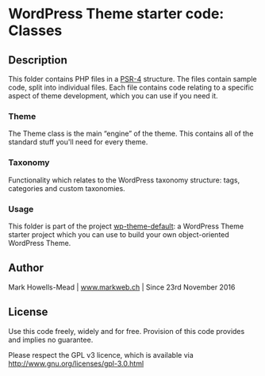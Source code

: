 # WordPress Theme starter code: Classes

## Description
This folder contains PHP files in a [PSR-4](http://www.php-fig.org/psr/psr-4/) structure. The files contain sample code, split 
into individual files. Each file contains code relating to a specific aspect of theme development, which you can use if you need it. 

### Theme
The Theme class is the main “engine” of the theme. This contains all of the standard stuff you'll need for every theme.

### Taxonomy
Functionality which relates to the WordPress taxonomy structure: tags, categories and custom taxonomies.

### Usage

This folder is part of the project [wp-theme-default](https://github.com/mhmli/wp-theme-default): a WordPress Theme starter 
project which you can use to build your own object-oriented WordPress Theme.

## Author
Mark Howells-Mead | www.markweb.ch | Since 23rd November 2016

## License
Use this code freely, widely and for free. Provision of this code provides and implies no guarantee.

Please respect the GPL v3 licence, which is available via http://www.gnu.org/licenses/gpl-3.0.html

